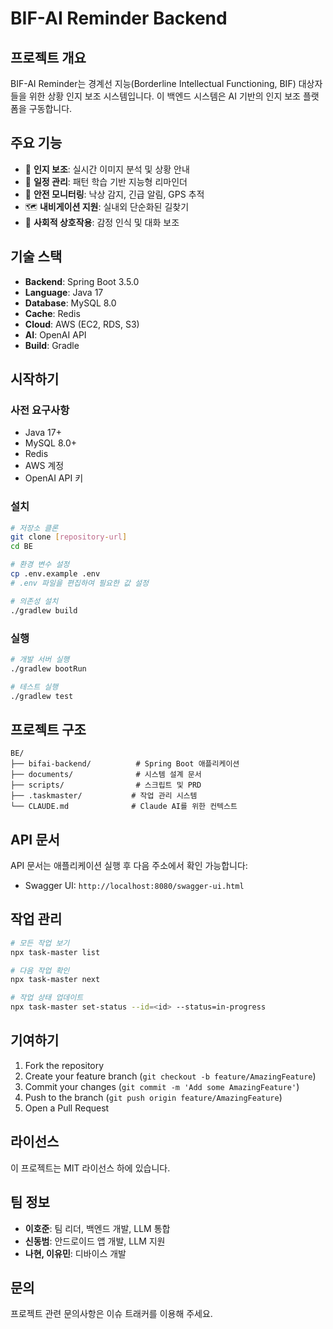 # BIF-AI Reminder Backend

## 프로젝트 개요
BIF-AI Reminder는 경계선 지능(Borderline Intellectual Functioning, BIF) 대상자들을 위한 상황 인지 보조 시스템입니다. 이 백엔드 시스템은 AI 기반의 인지 보조 플랫폼을 구동합니다.

## 주요 기능
- 🧠 **인지 보조**: 실시간 이미지 분석 및 상황 안내
- 📅 **일정 관리**: 패턴 학습 기반 지능형 리마인더
- 🚨 **안전 모니터링**: 낙상 감지, 긴급 알림, GPS 추적
- 🗺️ **내비게이션 지원**: 실내외 단순화된 길찾기
- 💬 **사회적 상호작용**: 감정 인식 및 대화 보조

## 기술 스택
- **Backend**: Spring Boot 3.5.0
- **Language**: Java 17
- **Database**: MySQL 8.0
- **Cache**: Redis
- **Cloud**: AWS (EC2, RDS, S3)
- **AI**: OpenAI API
- **Build**: Gradle

## 시작하기

### 사전 요구사항
- Java 17+
- MySQL 8.0+
- Redis
- AWS 계정
- OpenAI API 키

### 설치
```bash
# 저장소 클론
git clone [repository-url]
cd BE

# 환경 변수 설정
cp .env.example .env
# .env 파일을 편집하여 필요한 값 설정

# 의존성 설치
./gradlew build
```

### 실행
```bash
# 개발 서버 실행
./gradlew bootRun

# 테스트 실행
./gradlew test
```

## 프로젝트 구조
```
BE/
├── bifai-backend/          # Spring Boot 애플리케이션
├── documents/              # 시스템 설계 문서
├── scripts/                # 스크립트 및 PRD
├── .taskmaster/           # 작업 관리 시스템
└── CLAUDE.md              # Claude AI를 위한 컨텍스트
```

## API 문서
API 문서는 애플리케이션 실행 후 다음 주소에서 확인 가능합니다:
- Swagger UI: `http://localhost:8080/swagger-ui.html`

## 작업 관리
```bash
# 모든 작업 보기
npx task-master list

# 다음 작업 확인
npx task-master next

# 작업 상태 업데이트
npx task-master set-status --id=<id> --status=in-progress
```

## 기여하기
1. Fork the repository
2. Create your feature branch (`git checkout -b feature/AmazingFeature`)
3. Commit your changes (`git commit -m 'Add some AmazingFeature'`)
4. Push to the branch (`git push origin feature/AmazingFeature`)
5. Open a Pull Request

## 라이선스
이 프로젝트는 MIT 라이선스 하에 있습니다.

## 팀 정보
- **이호준**: 팀 리더, 백엔드 개발, LLM 통합
- **신동범**: 안드로이드 앱 개발, LLM 지원
- **나현, 이유민**: 디바이스 개발

## 문의
프로젝트 관련 문의사항은 이슈 트래커를 이용해 주세요.